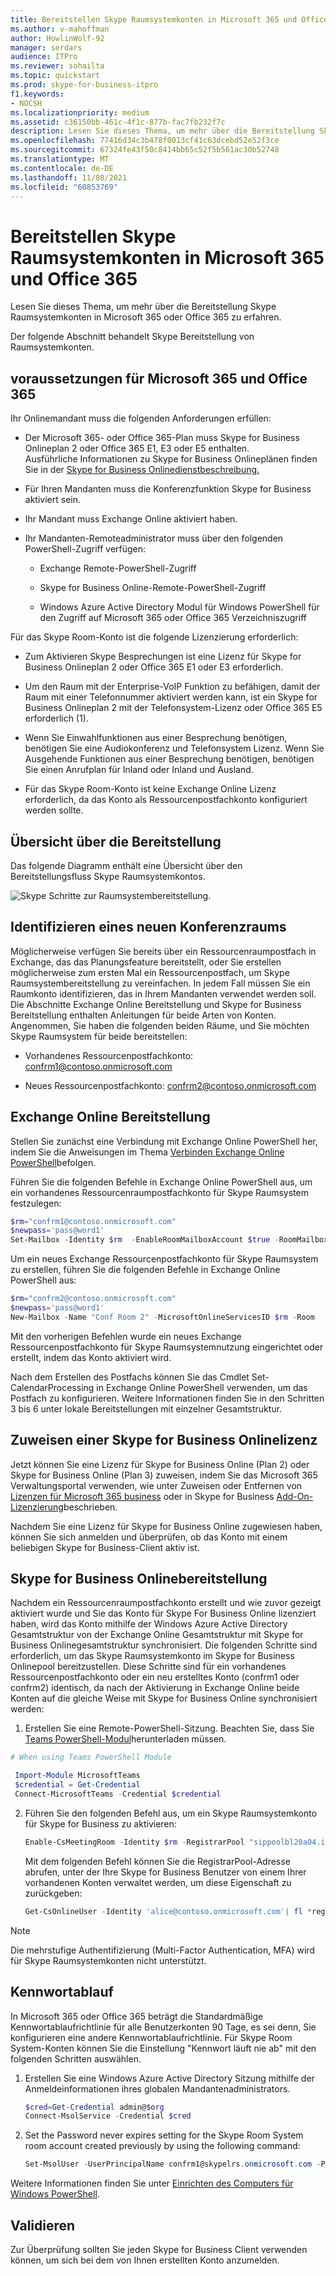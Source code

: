 ```yaml
---
title: Bereitstellen Skype Raumsystemkonten in Microsoft 365 und Office 365
ms.author: v-mahoffman
author: HowlinWolf-92
manager: serdars
audience: ITPro
ms.reviewer: sohailta
ms.topic: quickstart
ms.prod: skype-for-business-itpro
f1.keywords:
- NOCSH
ms.localizationpriority: medium
ms.assetid: c36150bb-461c-4f1c-877b-fac7fb232f7c
description: Lesen Sie dieses Thema, um mehr über die Bereitstellung Skype Raumsystemkonten in Microsoft 365 oder Office 365 zu erfahren.
ms.openlocfilehash: 77416d34c3b478f0013cf41c63dcebd52e52f3ce
ms.sourcegitcommit: 67324fe43f50c8414bb65c52f5b561ac30b52748
ms.translationtype: MT
ms.contentlocale: de-DE
ms.lasthandoff: 11/08/2021
ms.locfileid: "60853769"
---
```

# <a name="provisioning-skype-room-system-accounts-in-microsoft-365-and-office-365"></a>Bereitstellen Skype Raumsystemkonten in Microsoft 365 und Office 365
 
Lesen Sie dieses Thema, um mehr über die Bereitstellung Skype Raumsystemkonten in Microsoft 365 oder Office 365 zu erfahren.
  
Der folgende Abschnitt behandelt Skype Bereitstellung von Raumsystemkonten.
  
## <a name="microsoft-365-and-office-365-prerequisites"></a>voraussetzungen für Microsoft 365 und Office 365

Ihr Onlinemandant muss die folgenden Anforderungen erfüllen:
  
- Der Microsoft 365- oder Office 365-Plan muss Skype for Business Onlineplan 2 oder Office 365 E1, E3 oder E5 enthalten. <br/>Ausführliche Informationen zu Skype for Business Onlineplänen finden Sie in der [Skype for Business Onlinedienstbeschreibung.](/office365/servicedescriptions/skype-for-business-online-service-description/skype-for-business-online-service-description)
    
- Für Ihren Mandanten muss die Konferenzfunktion Skype for Business aktiviert sein.
    
- Ihr Mandant muss Exchange Online aktiviert haben. 
    
- Ihr Mandanten-Remoteadministrator muss über den folgenden PowerShell-Zugriff verfügen:
    
  - Exchange Remote-PowerShell-Zugriff
    
  - Skype for Business Online-Remote-PowerShell-Zugriff
    
  - Windows Azure Active Directory Modul für Windows PowerShell für den Zugriff auf Microsoft 365 oder Office 365 Verzeichniszugriff
    
Für das Skype Room-Konto ist die folgende Lizenzierung erforderlich:
  
- Zum Aktivieren Skype Besprechungen ist eine Lizenz für Skype for Business Onlineplan 2 oder Office 365 E1 oder E3 erforderlich.
    
- Um den Raum mit der Enterprise-VoIP Funktion zu befähigen, damit der Raum mit einer Telefonnummer aktiviert werden kann, ist ein Skype for Business Onlineplan 2 mit der Telefonsystem-Lizenz oder Office 365 E5 erforderlich (1).
    
- Wenn Sie Einwahlfunktionen aus einer Besprechung benötigen, benötigen Sie eine Audiokonferenz und Telefonsystem Lizenz.  Wenn Sie Ausgehende Funktionen aus einer Besprechung benötigen, benötigen Sie einen Anrufplan für Inland oder Inland und Ausland. 
    
- Für das Skype Room-Konto ist keine Exchange Online Lizenz erforderlich, da das Konto als Ressourcenpostfachkonto konfiguriert werden sollte.
    
## <a name="provisioning-overview"></a>Übersicht über die Bereitstellung

Das folgende Diagramm enthält eine Übersicht über den Bereitstellungsfluss Skype Raumsystemkontos.
  
![Skype Schritte zur Raumsystembereitstellung.](../../media/354c5659-317b-4e85-a1bc-c60c07f305a4.png)
  
## <a name="identify-a-new-conference-room"></a>Identifizieren eines neuen Konferenzraums

Möglicherweise verfügen Sie bereits über ein Ressourcenraumpostfach in Exchange, das das Planungsfeature bereitstellt, oder Sie erstellen möglicherweise zum ersten Mal ein Ressourcenpostfach, um Skype Raumsystembereitstellung zu vereinfachen. In jedem Fall müssen Sie ein Raumkonto identifizieren, das in Ihrem Mandanten verwendet werden soll. Die Abschnitte Exchange Online Bereitstellung und Skype for Business Bereitstellung enthalten Anleitungen für beide Arten von Konten. Angenommen, Sie haben die folgenden beiden Räume, und Sie möchten Skype Raumsystem für beide bereitstellen:
  
- Vorhandenes Ressourcenpostfachkonto: confrm1@contoso.onmicrosoft.com
    
- Neues Ressourcenpostfachkonto: confrm2@contoso.onmicrosoft.com
    
## <a name="exchange-online-provisioning"></a>Exchange Online Bereitstellung

Stellen Sie zunächst eine Verbindung mit Exchange Online PowerShell her, indem Sie die Anweisungen im Thema [Verbinden Exchange Online PowerShell](/powershell/exchange/connect-to-exchange-online-powershell)befolgen.
  
Führen Sie die folgenden Befehle in Exchange Online PowerShell aus, um ein vorhandenes Ressourcenraumpostfachkonto für Skype Raumsystem festzulegen:
  
```powershell
$rm="confrm1@contoso.onmicrosoft.com"
$newpass='pass@word1'
Set-Mailbox -Identity $rm  -EnableRoomMailboxAccount $true -RoomMailboxPassword (ConvertTo-SecureString $newpass -AsPlainText -Force)
```

Um ein neues Exchange Ressourcenpostfachkonto für Skype Raumsystem zu erstellen, führen Sie die folgenden Befehle in Exchange Online PowerShell aus:
  
```powershell
$rm="confrm2@contoso.onmicrosoft.com"
$newpass='pass@word1'
New-Mailbox -Name "Conf Room 2" -MicrosoftOnlineServicesID $rm -Room  -EnableRoomMailboxAccount $true -RoomMailboxPassword (ConvertTo-SecureString $newpass -AsPlainText -Force)
```

Mit den vorherigen Befehlen wurde ein neues Exchange Ressourcenpostfachkonto für Skype Raumsystemnutzung eingerichtet oder erstellt, indem das Konto aktiviert wird.
  
Nach dem Erstellen des Postfachs können Sie das Cmdlet Set-CalendarProcessing in Exchange Online PowerShell verwenden, um das Postfach zu konfigurieren. Weitere Informationen finden Sie in den Schritten 3 bis 6 unter lokale Bereitstellungen mit einzelner Gesamtstruktur.

## <a name="assigning-a-skype-for-business-online-license"></a>Zuweisen einer Skype for Business Onlinelizenz

Jetzt können Sie eine Lizenz für Skype for Business Online (Plan 2) oder Skype for Business Online (Plan 3) zuweisen, indem Sie das Microsoft 365 Verwaltungsportal verwenden, wie unter Zuweisen oder Entfernen von [Lizenzen für Microsoft 365 business](https://support.office.com/article/Assign-or-remove-licenses-for-Office-365-for-business-997596b5-4173-4627-b915-36abac6786dc?ui=en-US&amp;rs=en-US&amp;ad=US) oder in Skype for Business [Add-On-Lizenzierung](https://support.office.com/article/Skype-for-Business-add-on-licensing-3ed752b1-5983-43f9-bcfd-760619ab40a7)beschrieben. 
  
Nachdem Sie eine Lizenz für Skype for Business Online zugewiesen haben, können Sie sich anmelden und überprüfen, ob das Konto mit einem beliebigen Skype for Business-Client aktiv ist.
  
## <a name="skype-for-business-online-provisioning"></a>Skype for Business Onlinebereitstellung

Nachdem ein Ressourcenraumpostfachkonto erstellt und wie zuvor gezeigt aktiviert wurde und Sie das Konto für Skype For Business Online lizenziert haben, wird das Konto mithilfe der Windows Azure Active Directory Gesamtstruktur von der Exchange Online Gesamtstruktur mit Skype for Business Onlinegesamtstruktur synchronisiert. Die folgenden Schritte sind erforderlich, um das Skype Raumsystemkonto im Skype for Business Onlinepool bereitzustellen. Diese Schritte sind für ein vorhandenes Ressourcenpostfachkonto oder ein neu erstelltes Konto (confrm1 oder confrm2) identisch, da nach der Aktivierung in Exchange Online beide Konten auf die gleiche Weise mit Skype for Business Online synchronisiert werden:
  
1. Erstellen Sie eine Remote-PowerShell-Sitzung. Beachten Sie, dass Sie [Teams PowerShell-Modul](/microsoftteams/teams-powershell-install)herunterladen müssen.
    
  ```powershell
  # When using Teams PowerShell Module

   Import-Module MicrosoftTeams
   $credential = Get-Credential
   Connect-MicrosoftTeams -Credential $credential
  ```

2. Führen Sie den folgenden Befehl aus, um ein Skype Raumsystemkonto für Skype for Business zu aktivieren:
    
   ```powershell
   Enable-CsMeetingRoom -Identity $rm -RegistrarPool "sippoolbl20a04.infra.lync.com" -SipAddressType EmailAddress
   ```

    Mit dem folgenden Befehl können Sie die RegistrarPool-Adresse abrufen, unter der Ihre Skype for Business Benutzer von einem Ihrer vorhandenen Konten verwaltet werden, um diese Eigenschaft zu zurückgeben:
    
   ```powershell
   Get-CsOnlineUser -Identity 'alice@contoso.onmicrosoft.com'| fl *registrarpool*
   ```

>[!NOTE] 
>Die mehrstufige Authentifizierung (Multi-Factor Authentication, MFA) wird für Skype Raumsystemkonten nicht unterstützt. 

## <a name="password-expiration"></a>Kennwortablauf

In Microsoft 365 oder Office 365 beträgt die Standardmäßige Kennwortablaufrichtlinie für alle Benutzerkonten 90 Tage, es sei denn, Sie konfigurieren eine andere Kennwortablaufrichtlinie. Für Skype Room System-Konten können Sie die Einstellung "Kennwort läuft nie ab" mit den folgenden Schritten auswählen.
  
1. Erstellen Sie eine Windows Azure Active Directory Sitzung mithilfe der Anmeldeinformationen ihres globalen Mandantenadministrators.
    
    ```powershell
    $cred=Get-Credential admin@$org
    Connect-MsolService -Credential $cred
    ```

2. Set the Password never expires setting for the Skype Room System room account created previously by using the following command:
    
   ```powershell
   Set-MsolUser -UserPrincipalName confrm1@skypelrs.onmicrosoft.com -PasswordNeverExpires $true
   ```

Weitere Informationen finden Sie unter [Einrichten des Computers für Windows PowerShell](../../../SfbOnline/set-up-your-computer-for-windows-powershell/set-up-your-computer-for-windows-powershell.md).
  
## <a name="validate"></a>Validieren

Zur Überprüfung sollten Sie jeden Skype for Business Client verwenden können, um sich bei dem von Ihnen erstellten Konto anzumelden.